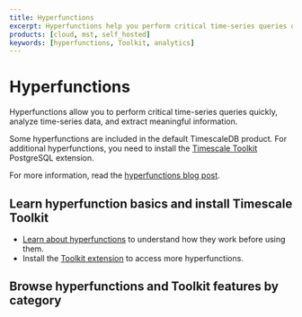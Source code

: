 ```yaml
---
title: Hyperfunctions
excerpt: Hyperfunctions help you perform critical time-series queries quickly
products: [cloud, mst, self_hosted]
keywords: [hyperfunctions, Toolkit, analytics]
---
```


# Hyperfunctions

Hyperfunctions allow you to perform critical time-series queries quickly,
analyze time-series data, and extract meaningful information.

Some hyperfunctions are included in the default TimescaleDB product. For
additional hyperfunctions, you need to install the
[Timescale Toolkit][install-toolkit] PostgreSQL extension.

For more information, read the [hyperfunctions blog post][hyperfunctions-blog].

## Learn hyperfunction basics and install Timescale Toolkit

*   [Learn about hyperfunctions][about-hyperfunctions] to understand how they
    work before using them.
*   Install the [Toolkit extension][install-toolkit] to access more
    hyperfunctions.

## Browse hyperfunctions and Toolkit features by category

[about-hyperfunctions]: /use-timescale/:currentVersion:/hyperfunctions/about-hyperfunctions
[hyperfunctions-blog]: https://blog.timescale.com/blog/time-series-analytics-for-postgresql-introducing-the-timescale-analytics-project/
[install-toolkit]: /use-timescale/:currentVersion:/hyperfunctions/install-toolkit
